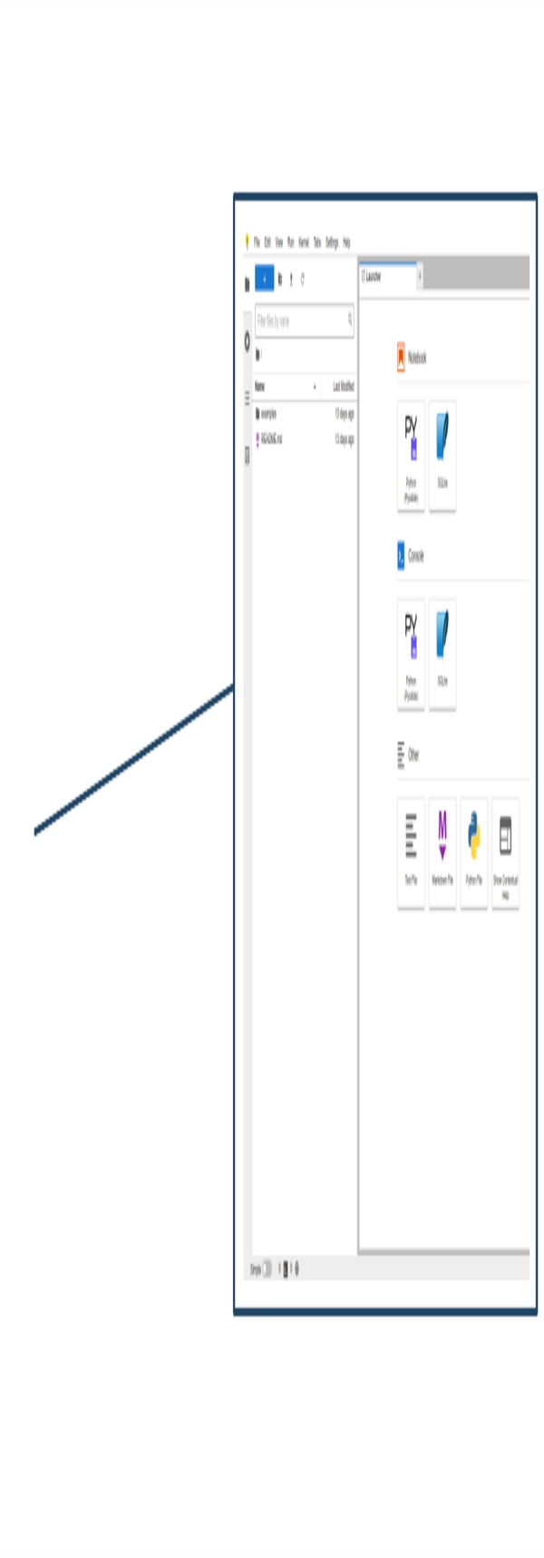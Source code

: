 ```yaml
---
title: PyNoon Week 1
---
```


### Welcome! Get ready for PyNoon:

<div style="font-size: 0.8em;">

<img src="img/jupyterlite-demo.png" style="position: absolute; right: 0px; top: 45px; height: 68%;">

* Connect to the WiFi (see whiteboard)
* Check you can access:
  * [pynoon.slack.com](https://pynoon.slack.com)
  * [pynoon.github.io/jupyterlite](https://pynoon.github.io/jupyterlite)
  * [futurecoder.io](https://futurecoder.io/)<br>(feel free to get started)
* If you need help, ask a neighbour or<br>a helper wearing a lanyard
* **Once everyone's ready, we'll kick off the course intro**

</div>

### <span class="left-heading">Tutorial Objectives</span>

<div style="text-align: left;">

1. Three ways to use Python:
   * Python console
   * Python scripts
   * Python notebooks
2. Basic maths
3. Setting and using variables

</div>


### <span class="left-heading">Independent Work/Homework</span>

<div style="font-size: 0.8em;">

1. **Exercise:** Write a notebook for a calculation:
   * E.g. Try estimating:
     * Sales/profit for a business
     * Floor area of your home or office
     * Number of weetbix NZ eats in a year
   * Name your notebook and variables well, and comment each part of
     the calculation
   * Explain your calculation to your neighbour
2. **Work through [futurecoder.io](https://futurecoder.io) sections**:
   1. The Shell
   2. String Basics
   3. Variables

</div>
